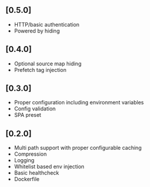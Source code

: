 ## [0.5.0]

- HTTP/basic authentication
- Powered by hiding

## [0.4.0]

- Optional source map hiding
- Prefetch tag injection

## [0.3.0]

- Proper configuration including environment variables
- Config validation
- SPA preset

## [0.2.0]

- Multi path support with proper configurable caching
- Compression
- Logging
- Whitelist based env injection
- Basic healthcheck
- Dockerfile
